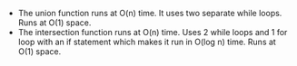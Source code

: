 - The union function runs at O(n) time. It uses two separate while loops. Runs at O(1) space.
- The intersection function runs at O(n) time. Uses 2 while loops and 1 for loop with an if statement which makes it run in O(log n) time. Runs at O(1) space.